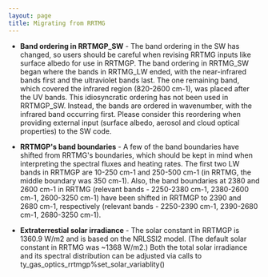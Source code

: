 ```yaml
---
layout: page
title: Migrating from RRTMG
---
```


- **Band ordering in RRTMGP_SW** - The band ordering in the SW has changed, so users should be careful when revising RRTMG inputs like surface albedo for use in RRTMGP. The band ordering in RRTMG_SW began where the bands in RRTMG_LW ended, with the near-infrared bands first and the ultraviolet bands last. The one remaining band, which covered the infrared region (820-2600 cm-1), was placed after the UV bands. This idiosyncratic ordering has not been used in RRTMGP_SW. Instead, the bands are ordered in wavenumber, with the infrared band occurring first. Please consider this reordering when providing external input (surface albedo, aerosol and cloud optical properties) to the SW code.

- **RRTMGP's band boundaries** - A few of the band boundaries have shifted from RRTMG's boundaries, which should be kept in mind when interpreting the spectral fluxes and heating rates. The first two LW bands in RRTMGP are 10-250 cm-1 and 250-500 cm-1 (in RRTMG, the middle boundary was 350 cm-1). Also, the band boundaries at 2380 and 2600 cm-1 in RRTMG (relevant bands - 2250-2380 cm-1, 2380-2600 cm-1, 2600-3250 cm-1) have been shifted in RRTMGP to 2390 and 2680 cm-1, respectively (relevant bands - 2250-2390 cm-1, 2390-2680 cm-1, 2680-3250 cm-1).

- **Extraterrestial solar irradiance** - The solar constant in RRTMGP is 1360.9 W/m2 and is based on the NRLSSI2 model. (The default solar constant in RRTMG was ~1368 W/m2.) Both the total solar irradiance and its spectral distribution can be adjusted via calls to ty_gas_optics_rrtmgp%set_solar_variablity()
